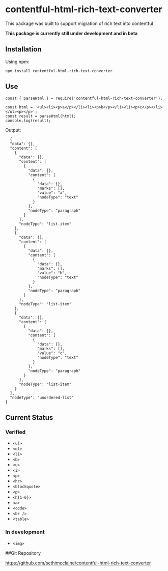 # contentful-html-rich-text-converter
This package was built to support migration of rich text into contentful

**This package is currently still under development and in beta**

## Installation

Using npm:

`npm install contentful-html-rich-text-converter`

## Use

```
const { parseHtml } = require('contentful-html-rich-text-converter');

const html = '<ul><li><p>a</p></li><li><p>b</p></li><li><p>c</p></li></ul><p></p>';
const result = parseHtml(html);
console.log(result);
```

Output:
```
  {
  "data": {},
  "content": [
    {
      "data": {},
      "content": [
        {
          "data": {},
          "content": [
            {
              "data": {},
              "marks": [],
              "value": "a",
              "nodeType": "text"
            }
          ],
          "nodeType": "paragraph"
        }
      ],
      "nodeType": "list-item"
    },
    {
      "data": {},
      "content": [
        {
          "data": {},
          "content": [
            {
              "data": {},
              "marks": [],
              "value": "b",
              "nodeType": "text"
            }
          ],
          "nodeType": "paragraph"
        }
      ],
      "nodeType": "list-item"
    },
    {
      "data": {},
      "content": [
        {
          "data": {},
          "content": [
            {
              "data": {},
              "marks": [],
              "value": "c",
              "nodeType": "text"
            }
          ],
          "nodeType": "paragraph"
        }
      ],
      "nodeType": "list-item"
    }
  ],
  "nodeType": "unordered-list"
}
```

## Current Status

### Verified

* `<ul>`
* `<ol>`
* `<li>`
* `<b>`
* `<u>`
* `<i>`
* `<p>`
* `<hr>`
* `<blockquote>`
* `<p>`
* `<h{1-6}>`
* `<a>`
* `<code>`
* `<br />`
* `<table>`

### In development
* `<img>`

##Git Repository

https://github.com/sethimcclaine/contentful-html-rich-text-converter
